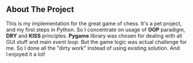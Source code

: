 ## About The Project

This is my implementation for the great
game of chess. It's a pet project, and
my first steps in Python. So I concentrate
on usage of **OOP** paradigm, **DRY** and
**KISS** principles. **Pygame** library was
chosen for dealing with all GUI stuff and main
*event loop*. But the game logic was
actual challenge for me. So I done all the
"dirty work" instead of using existing
solution. And I enjoyed it a lot!
